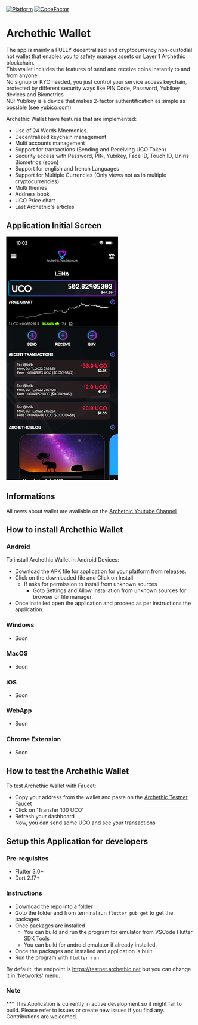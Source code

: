 [![Platform](https://img.shields.io/badge/Platform-Flutter-02569B?logo=flutter)](https://flutter.dev) [![CodeFactor](https://www.codefactor.io/repository/github/archethic-foundation/archethic-wallet/badge)](https://www.codefactor.io/repository/github/archethic-foundation/archethic-wallet)

# Archethic Wallet

The app is mainly a FULLY decentralized and cryptocurrency non-custodial hot wallet that enables you to safety manage assets on Layer 1 Archethic blockchain.</br>
This wallet includes the features of send and receive coins instantly to and from anyone.</br>
No signup or KYC needed, you just control your service access keychain, protected by different security ways like PIN Code, Password, Yubikey devices and Biometrics</br>
NB: Yubikey is a device that makes 2-factor authentification as simple as possible (see [yubico.com](https://www.yubico.com))</br>

Archethic Wallet have features that are implemented:
- Use of 24 Words Mnemonics.
- Decentralized keychain management
- Multi accounts management
- Support for transactions (Sending and Receiving UCO Token)
- Security access with Password, PIN, Yubikey, Face ID, Touch ID, Uniris Biometrics (soon)
- Support for english and french Languages
- Support for Multiple Currencies (Only views not as in multiple cryptocurrencies)
- Multi themes
- Address book
- UCO Price chart
- Last Archethic's articles

## Application Initial Screen
![Application Initial Screen](assets/screenshots/AppInit.png?v=20220711)

## Informations
All news about wallet are available on the [Archethic Youtube Channel](https://www.youtube.com/playlist?list=PL6GQEJjcIwHChTok4CJyw3lsmlvoJLnZK)

## How to install Archethic Wallet

### Android

To install Archethic Wallet in Android Devices:
- Download the APK file for application for your platform from [releases](https://github.com/archethic-foundation/archethic_mobile_wallet/releases).
- Click on the downloaded file and Click on Install
    - If asks for permission to install from unknown sources
        - Goto Settings and Allow Installation from unknown sources for browser or file manager.
- Once installed open the application and proceed as per instructions the application.

### Windows
- Soon

### MacOS
- Soon

### iOS
- Soon

### WebApp
- Soon

### Chrome Extension
- Soon

## How to test the Archethic Wallet

To test Archethic Wallet with Faucet:
- Copy your address from the wallet and paste on the [Archethic Testnet Faucet](https://testnet.archethic.net/faucet) 
- Click on 'Transfer 100 UCO'
- Refresh your dashboard</br>
Now, you can send some UCO and see your transactions

## Setup this Application for developers

### Pre-requisites
- Flutter 3.0+
- Dart 2.17+

### Instructions
- Download the repo into a folder
- Goto the folder and from terminal run `flutter pub get` to get the packages
- Once packages are installed 
    - You can build and run the program for emulator from VSCode Flutter SDK Tools
    - You can build for android emulator if already installed.
- Once the packages and installed and application is built
- Run the program with `flutter run`

By default, the endpoint is https://testnet.archethic.net but you can change it in 'Networks' menu.

### Note

*** This Application is currently in active development so it might fail to build. Please refer to issues or create new issues if you find any. Contributions are welcomed.

